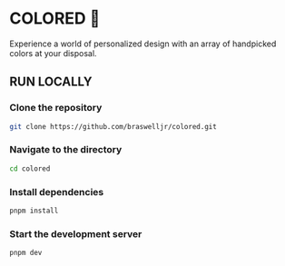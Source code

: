 # COLORED 🎨

Experience a world of personalized design with an array of handpicked colors at your disposal.

## RUN LOCALLY

### Clone the repository

```bash
git clone https://github.com/braswelljr/colored.git
```

### Navigate to the directory

```bash
cd colored
```

### Install dependencies

```bash
pnpm install
```

### Start the development server

```bash
pnpm dev
```
